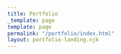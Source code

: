 ```yaml
---
title: Portfolio
_template: page
template: page
permalink: "/portfolio/index.html"
layout: portfolio-landing.njk
---
```

